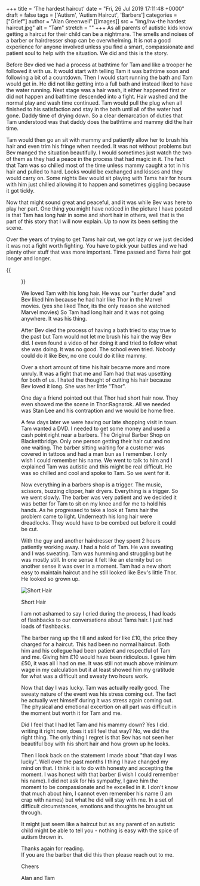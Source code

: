 +++
title = 'The hardest haircut'
date = "Fri, 26 Jul 2019 17:11:48 +0000"
draft = false
tags = ['Autism', 'Autism Haircut', 'Barbers']
categories = ["Grief"]
author = "Alan Greenwell"
[[images]]
  src = "img/hw-the hardest haircut.jpg"
  alt = "Tam"
  stretch = ""
+++
As all parents of autistic kids know getting a haircut for their child can be a nightmare. The smells and noises of a barber or hairdresser shop can be overwhelming. It is not a good experience for anyone involved unless you find a smart, compassionate and patient soul to help with the situation. We did and this is the story.
<!--more-->
Before Bev died we had a process at bathtime for Tam and like a trooper he followed it with us. It would start with telling Tam it was bathtime soon and following a bit of a countdown. Then I would start running the bath and Tam would get in. He did not like getting into a full bath and instead liked to have the water running. Next stage was a hair wash, it either happened first or did not happen and bathtime descended into a fight. Hair washed and the normal play and wash time continued. Tam would pull the plug when all finished to his satisfaction and stay in the bath until all of the water had gone. Daddy time of drying down. So a clear demarcation of duties that Tam understood was that daddy does the bathtime and mammy did the hair time.

Tam would then go an sit with mammy and patiently allow her to brush his hair and even trim his fringe when needed. It was not without problems but Bev manged the situation beautifully. I would sometimes just watch the two of them as they had a peace in the process that had magic in it. The fact that Tam was so chilled most of the time unless mammy caught a tot in his hair and pulled to hard. Looks would be exchanged and kisses and they would carry on. Some nights Bev would sit playing with Tams hair for hours with him just chilled allowing it to happen and sometimes giggling because it got tickly.

Now that might sound great and peaceful, and it was while Bev was here to play her part. One thing you might have noticed in the picture I have posted is that Tam has long hair in some and short hair in others, well that is the part of this story that I will now explain. Up to now its been setting the scene.

Over the years of trying to get Tams hair cut, we got lazy or we just decided it was not a fight worth fighting. You have to pick your battles and we had plenty other stuff that was more important. Time passed and Tams hair got longer and longer.

{{<figure src = "/img/s-long hair.jpg" caption = "Mini Thor with Mammy">}}

We loved Tam with his long hair. He was our "surfer dude" and Bev liked him because he had hair like Thor in the Marvel movies. (yes she liked Thor, its the only reason she watched Marvel movies) So Tam had long hair and it was not going anywhere. It was his thing.

After Bev died the process of having a bath tried to stay true to the past but Tam would not let me brush his hair the way Bev did. I even found a video of her doing it and tried to follow what she was doing. It was no good. The school even tried. Nobody could do it like Bev, no one could do it like mammy.

Over a short amount of time his hair became more and more unruly. It was a fight that me and Tam had that was upsetting for both of us. I hated the thought of cutting his hair because Bev loved it long. She was her little "Thor".

One day a friend pointed out that Thor had short hair now. They even showed me the scene in Thor:Ragnarok. All we needed was Stan Lee and his contraption and we would be home free.

A few days later we were having our late shopping visit in town. Tam wanted a DVD. I needed to get some money and used a cash point right near a barbers. The Original Barber Shop on Blackettbridge. Only one person getting their hair cut and no one waiting. The barber sitting waiting for a customer was covered in tattoos and had a man bun as I remember. I only wish I could remember his name. We went to talk to him and I explained Tam was autistic and this might be real difficult. He was so chilled and cool and spoke to Tam. So we went for it.

Now everything in a barbers shop is a trigger. The music, scissors, buzzing clipper, hair dryers. Everything is a trigger. So we went slowly. The barber was very patient and we decided it was better for Tam to sit on my knee and for me to hold his hands. As he progressed to take a look at Tams hair the problem came to light. Underneath his long hair were dreadlocks. They would have to be combed out before it could be cut.

With the guy and another hairdresser they spent 2 hours patiently working away. I had a hold of Tam. He was sweating and I was sweating. Tam was humming and struggling but he was mostly still. In one sense it felt like an eternity but on another sense it was over in a moment. Tam had a new short easy to maintain haircut and he still looked like Bev's little Thor. He looked so grown up.

![Short Hair](http://ghostdogs.co.uk/wp-content/uploads/2019/07/IMG_0801-768x1024.jpg)

Short Hair

I am not ashamed to say I cried during the process, I had loads of flashbacks to our conversations about Tams hair. I just had loads of flashbacks.

The barber rang up the till and asked for like £10, the price they charged for a haircut. This had been no normal haircut. Both him and his collegue had been patient and respectful of Tam and me. Giving him £10 would have been ridiculous. I gave him £50, it was all I had on me. It was still not much above minimum wage in my calculation but it at least showed him my gratitude for what was a difficult and sweaty two hours work.

Now that day I was lucky. Tam was actually really good. The sweaty nature of the event was his stress coming out. The fact he actually wet himself during it was stress again coming out. The physical and emotional excertion on all part was difficult in the moment but worth it for Tam and me.

Did I feel that I had let Tam and his mammy down? Yes I did. writing it right now, does it still feel that way? No, we did the right thing. The only thing I regret is that Bev has not seen her beautiful boy with his short hair and how grown up he looks.

Then I look back on the statement I made about "that day I was lucky". Well over the past months I thing I have changed my mind on that. I think it is to do with honesty and accepting the moment. I was honest with that barber (i wish I could remember his name). I did not ask for his sympathy, I gave him the moment to be compassionate and he excelled in it. I don't know that much about him, I cannot even remember his name (I am crap with names) but what he did will stay with me. In a set of difficult circumstances, emotions and thoughts he brought us through.

It might just seem like a haircut but as any parent of an autistic child might be able to tell you - nothing is easy with the spice of autism thrown in.

Thanks again for reading.  
If you are the barber that did this then please reach out to me.

Cheers

Alan and Tam